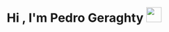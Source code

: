 <h1 align="center"><b>Hi , I'm Pedro Geraghty </b><img src="https://media.giphy.com/media/hvRJCLFzcasrR4ia7z/giphy.gif" width="35"></h1>
